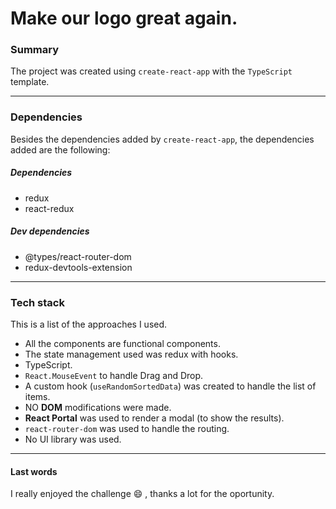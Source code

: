 # Make our logo great again.
### Summary
The project was created  using `create-react-app` with the `TypeScript` template.

----------

### Dependencies
Besides the dependencies added by `create-react-app`, the dependencies added are the following:
##### Dependencies
- redux
- react-redux
##### Dev dependencies
- @types/react-router-dom
- redux-devtools-extension

----------

### Tech stack
This is a list of the approaches I used.
- All the components are functional components.
- The state management used was redux with hooks.
- TypeScript. 
- `React.MouseEvent` to handle Drag and Drop.
- A custom hook (`useRandomSortedData`) was created to handle the list of items.
- NO **DOM** modifications were made.
- **React Portal** was used to render a modal (to show the results).
- `react-router-dom` was used to handle the routing.
- No UI library was used.
--- 
#### Last words
I really enjoyed the challenge :smile: , thanks a lot for the oportunity.
